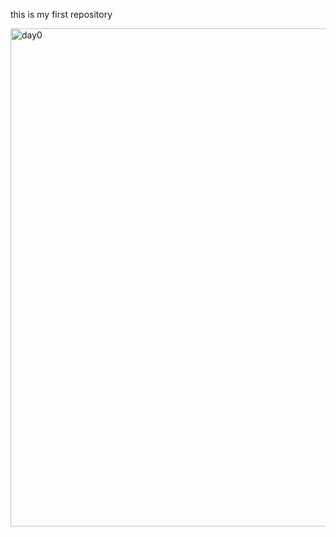 this is my first repository

<img width="797" alt="day0" src="https://user-images.githubusercontent.com/118953939/203697665-4194cb1f-25b3-4d57-b525-9bd8377f1ff4.PNG">
